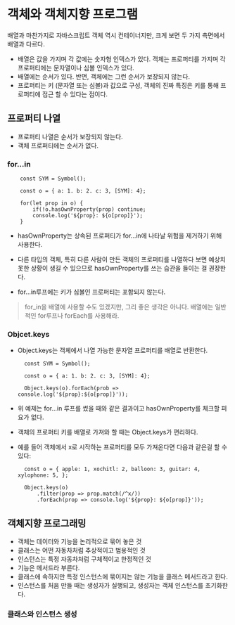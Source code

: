 # 객체와 객체지향 프로그램 #

배열과 마찬가지로 자바스크립트 객체 역시 컨테이너지만, 크게 보면 두 가지 측면에서 배열과 다르다.

- 배열은 값을 가지며 각 값에는 숫자형 인덱스가 있다. 객체는 프로퍼티를 가지며 각 프로퍼티에는 문자열이나 심볼 인덱스가 있다.
- 배열에는 순서가 있다. 반면, 객체에는 그런 순서가 보장되지 않는다.
- 프로퍼티는 키 (문자열 또는 심볼)과 값으로 구성, 객체의 진짜 특징은 키를 통해 프로퍼티에 접근 할 수 있다는 점이다.

## 프로퍼티 나열 ##

- 프로퍼티 나열은 순서가 보장되지 않는다.
- 객체 프로퍼티에는 순서가 없다.

### for...in ###
		
		const SYM = Symbol();
		
		const o = { a: 1. b: 2. c: 3, [SYM]: 4};
		
		for(let prop in o) {
			if(!o.hasOwnProperty(prop) continue;
			console.log('${prop}: ${o[prop]}');
		}

- hasOwnProperty는 상속된 프로퍼티가 for...in에 나타날 위험을 제거하기 위해 사용한다.
- 다른 타입의 객체, 특히 다른 사람이 만든 객체의 프로퍼티를 나열하다 보면 예상치 못한 상황이 생길 수 있으므로 hasOwnProperty를 쓰는 습관을 들이는 걸 권장한다.

- for...in루프에는 키가 심볼인 프로퍼티는 포함되지 않는다.

> for_in을 배열에 사용할 수도 있겠지만, 그리 좋은 생각은 아니다. 배열에는 일반적인 for루프나 forEach를 사용해라.

### Objcet.keys ###

- Object.keys는 객체에서 나열 가능한 문자열 프로퍼티를 배열로 반환한다.

		const SYM = Symbol();
		
		const o = { a: 1. b: 2. c: 3, [SYM]: 4};

		Object.keys(o).forEach(prob => console.log('${prop}:${o[prop]}'));

- 위 예제는 for...in 루프를 썼을 때와 같은 결과이고 hasOwnProperty를 체크할 피요가 없다. 
- 객체의 프로퍼티 키를 배열로 가져와 할 때는 Object.keys가 편리하다.
- 예를 들어 객체에서 x로 시작하는 프로퍼티를 모두 가져온다면 다음과 같은걸 할 수 있다:
		
		const o = { apple: 1, xochitl: 2, balloon: 3, guitar: 4, xylophone: 5, };
		
		Object.keys(o)
			.filter(prop => prop.match(/^x/))
			.forEach(prop => console.log('${prop}: ${o[prop]}'));

## 객체지향 프로그래밍 ##

- 객체는 데이터와 기능을 논리적으로 묶어 놓은 것
- 클래스는 어떤 자동차처럼 추상적이고 범용적인 것
- 인스턴스는 특정 자동차처럼 구체적이고 한정적인 것
- 기능은 메서드라 부른다.
- 클래스에 속하지만 특정 인스턴스에 묶이지는 않는 기능을 클래스 메서드라고 한다.
- 인스턴스를 처음 만들 때는 생성자가 실행되고, 생성자는 객체 인스턴스를 초기화한다.

### 클래스와 인스턴스 생성 ###